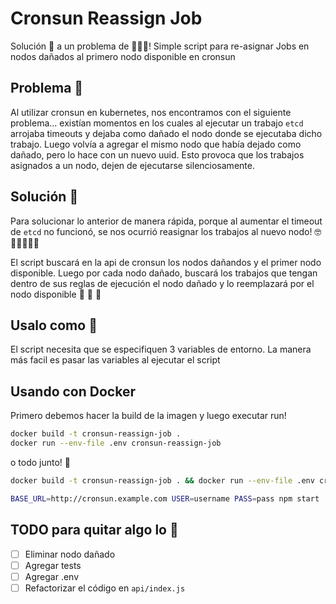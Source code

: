 # Cronsun Reassign Job

Solución :monkey: a un problema de :monkey::monkey::monkey:! Simple script para re-asignar Jobs en nodos dañados al primero nodo disponible en cronsun

## Problema :monkey:

Al utilizar cronsun en kubernetes, nos encontramos con el siguiente problema... existían momentos en los cuales al ejecutar 
un trabajo `etcd` arrojaba timeouts y dejaba como dañado el nodo donde se ejecutaba dicho trabajo. Luego volvía a agregar el
mismo nodo que había dejado como dañado, pero lo hace con un nuevo uuid. Esto provoca que los trabajos asignados a un nodo,
dejen de ejecutarse silenciosamente.


## Solución :monkey:

Para solucionar lo anterior de manera rápida, porque al aumentar el timeout de `etcd` no funcionó, se nos ocurrió reasignar
los trabajos al nuevo nodo! 🤓 :monkey::monkey::monkey::monkey::monkey:

El script buscará en la api de cronsun los nodos dañandos y el primer nodo disponible. Luego por cada nodo dañado, buscará los trabajos
que tengan dentro de sus reglas de ejecución el nodo dañado y lo reemplazará por el nodo disponible :tada: :tada: :tada:

## Usalo como :monkey:

El script necesita que se especifiquen 3 variables de entorno. La manera más facil es pasar
las variables al ejecutar el script

## Usando con Docker

Primero debemos hacer la build de la imagen y luego executar run!

```bash
docker build -t cronsun-reassign-job .
docker run --env-file .env cronsun-reassign-job
```

o todo junto! :monkey:

````bash
docker build -t cronsun-reassign-job . && docker run --env-file .env cronsun-reassign-job
````


```bash
BASE_URL=http://cronsun.example.com USER=username PASS=pass npm start
```

## TODO para quitar algo lo :monkey:

* [ ] Eliminar nodo dañado
* [ ] Agregar tests
* [ ] Agregar .env
* [ ] Refactorizar el código en `api/index.js`
